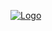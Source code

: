 [![Logo](https://static-assets.codecademy.com/Courses/introduction-to-cybersecurity/malware/Cybersecurity_Rootkit_1-08.svg)](https://30secondsofcode.org/js/p/1)
